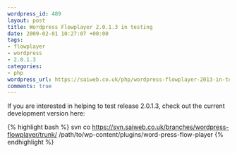 ```yaml
--- 
wordpress_id: 489
layout: post
title: Wordpress Flowplayer 2.0.1.3 in testing
date: 2009-02-01 10:27:07 +00:00
tags: 
- flowplayer
- wordpress
- 2.0.1.3
categories: 
- php
wordpress_url: https://saiweb.co.uk/php/wordpress-flowplayer-2013-in-testing
comments: true
---
```

If you are interested in helping to test release 2.0.1.3, check out the current development version here:

{% highlight bash %}
svn co https://svn.saiweb.co.uk/branches/wordpress-flowplayer/trunk/ /path/to/wp-content/plugins/word-press-flow-player
{% endhighlight %}
